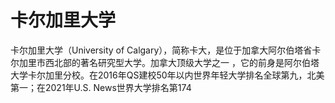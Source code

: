 # 卡尔加里大学

卡尔加里大学（University of Calgary），简称卡大，是位于加拿大阿尔伯塔省卡尔加里市西北部的著名研究型大学。加拿大顶级大学之一 ，它的前身是阿尔伯塔大学卡尔加里分校。在2016年QS建校50年以内世界年轻大学排名全球第九，北美第一；在2021年U.S. News世界大学排名第174
